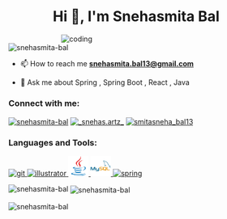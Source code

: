 
<h1 align="center">Hi 👋, I'm Snehasmita Bal</h1>

<img align="right" alt="coding" width="400" src="https://i.pinimg.com/originals/e7/26/c7/e726c74ac081eed50feee1433d12c998.gif">

<p align="left"> <img src="https://komarev.com/ghpvc/?username=snehasmita-bal&label=Profile%20views&color=0e75b6&style=flat" alt="snehasmita-bal" /> </p>


- 📫 How to reach me **snehasmita.bal13@gmail.com**

- 📄 Ask me about Spring , Spring Boot , React , Java

<h3 align="left">Connect with me:</h3>
<p align="left">
<a href="https://linkedin.com/in/snehasmita-bal" target="blank"><img align="center" src="https://raw.githubusercontent.com/rahuldkjain/github-profile-readme-generator/master/src/images/icons/Social/linked-in-alt.svg" alt="snehasmita-bal" height="30" width="40" /></a>
<a href="https://instagram.com/_snehas.artz_" target="blank"><img align="center" src="https://raw.githubusercontent.com/rahuldkjain/github-profile-readme-generator/master/src/images/icons/Social/instagram.svg" alt="_snehas.artz_" height="30" width="40" /></a>
<a href="https://www.hackerrank.com/smitasneha_bal13" target="blank"><img align="center" src="https://raw.githubusercontent.com/rahuldkjain/github-profile-readme-generator/master/src/images/icons/Social/hackerrank.svg" alt="smitasneha_bal13" height="30" width="40" /></a>
</p>

<h3 align="left">Languages and Tools:</h3>
<p align="left"> <a href="https://git-scm.com/" target="_blank" rel="noreferrer"> <img src="https://www.vectorlogo.zone/logos/git-scm/git-scm-icon.svg" alt="git" width="40" height="40"/> </a> <a href="https://www.adobe.com/in/products/illustrator.html" target="_blank" rel="noreferrer"> <img src="https://www.vectorlogo.zone/logos/adobe_illustrator/adobe_illustrator-icon.svg" alt="illustrator" width="40" height="40"/> </a> <a href="https://www.java.com" target="_blank" rel="noreferrer"> <img src="https://raw.githubusercontent.com/devicons/devicon/master/icons/java/java-original.svg" alt="java" width="40" height="40"/> </a> <a href="https://www.mysql.com/" target="_blank" rel="noreferrer"> <img src="https://raw.githubusercontent.com/devicons/devicon/master/icons/mysql/mysql-original-wordmark.svg" alt="mysql" width="40" height="40"/> </a> <a href="https://spring.io/" target="_blank" rel="noreferrer"> <img src="https://www.vectorlogo.zone/logos/springio/springio-icon.svg" alt="spring" width="40" height="40"/> </a> </p>

<p><img align="left" src="https://github-readme-stats.vercel.app/api/top-langs?username=snehasmita-bal&show_icons=true&locale=en&layout=compact" alt="snehasmita-bal" /></p>

<p>&nbsp;<img align="center" src="https://github-readme-stats.vercel.app/api?username=snehasmita-bal&show_icons=true&locale=en" alt="snehasmita-bal" /></p>

<p><img align="center" src="https://github-readme-streak-stats.herokuapp.com/?user=snehasmita-bal&" alt="snehasmita-bal" /></p>

